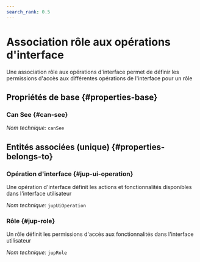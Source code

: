 ```yaml
---
search_rank: 0.5
---    
```

# Association rôle aux opérations d'interface
<!--- THIS FILE IS GENERATED PLEASE DO NOT EDIT IT DIRECTLY --->

Une association rôle aux opérations d'interface permet de définir les permissions d'accès aux différentes opérations de l'interface pour un rôle

<OH code="jupRoleToJupUiOperation"/>






## Propriétés de base {#properties-base}
    
### Can See {#can-see}



*Nom technique:* ```canSee```
<PH code="jupRoleToJupUiOperation:canSee"/>

    

## Entités associées (unique) {#properties-belongs-to}

### Opération d'interface {#jup-ui-operation}

Une opération d'interface définit les actions et fonctionnalités disponibles dans l'interface utilisateur

*Nom technique:* ```jupUiOperation```
<PH code="jupRoleToJupUiOperation:jupUiOperation"/>

### Rôle {#jup-role}

Un rôle définit les permissions d'accès aux fonctionnalités dans l'interface utilisateur

*Nom technique:* ```jupRole```
<PH code="jupRoleToJupUiOperation:jupRole"/>





